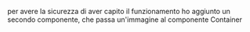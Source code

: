 per  avere la sicurezza di aver capito il funzionamento ho aggiunto un secondo componente, che passa un'immagine al componente Container